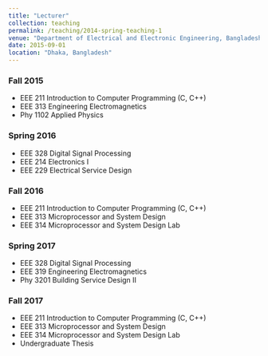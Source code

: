 ```yaml
---
title: "Lecturer"
collection: teaching
permalink: /teaching/2014-spring-teaching-1
venue: "Department of Electrical and Electronic Engineering, Bangladesh University"
date: 2015-09-01
location: "Dhaka, Bangladesh"
---
```


### Fall 2015
* EEE 211 Introduction to Computer Programming (C, C++)
* EEE 313 Engineering Electromagnetics
* Phy 1102 Applied Physics 

### Spring 2016
* EEE 328 Digital Signal Processing
* EEE 214 Electronics I
* EEE 229 Electrical Service Design

### Fall 2016
* EEE 211 Introduction to Computer Programming (C, C++)
* EEE 313 Microprocessor and System Design
* EEE 314 Microprocessor and System Design Lab

### Spring 2017
* EEE 328 Digital Signal Processing
* EEE 319 Engineering Electromagnetics
* Phy 3201 Building Service Design II

### Fall 2017
* EEE 211 Introduction to Computer Programming (C, C++)
* EEE 313 Microprocessor and System Design
* EEE 314 Microprocessor and System Design Lab
* Undergraduate Thesis
